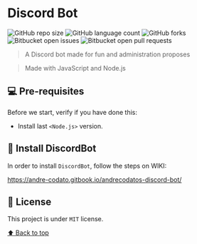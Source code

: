 
# Discord Bot

![GitHub repo size](https://img.shields.io/github/repo-size/andrecodato/DiscordBot?style=for-the-badge) ![GitHub language count](https://img.shields.io/github/languages/count/andrecodato/DiscordBot?style=for-the-badge) ![GitHub forks](https://img.shields.io/github/forks/andrecodato/DiscordBot?style=for-the-badge) ![Bitbucket open issues](https://img.shields.io/bitbucket/issues/andrecodato/DiscordBot?style=for-the-badge) ![Bitbucket open pull requests](https://img.shields.io/bitbucket/pr-raw/andrecodato/DiscordBot?style=for-the-badge)

> A Discord bot made for fun and administration proposes

> Made with JavaScript and Node.js

## 💻 Pre-requisites

Before we start, verify if you have done this:
* Install last `<Node.js>` version.

## 🚀 Install DiscordBot

In order to install ```DiscordBot```, follow the steps on WIKI:

https://andre-codato.gitbook.io/andrecodatos-discord-bot/

## 📝 License

This project is under ```MIT``` license. 

[⬆ Back to top](#DiscordBot)<br>

